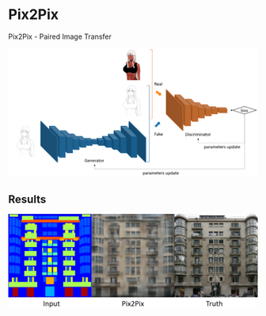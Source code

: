 # Pix2Pix

Pix2Pix - Paired Image Transfer

<p align="center">
  <img src="pix2pix.png">
</p>

## Results

<p align="center">
  <img src="input_pix2pix_truth.png">
</p>

